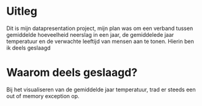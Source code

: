 # Uitleg
Dit is mijn datapresentation project, mijn plan was om een verband tussen gemiddelde hoeveelheid neerslag in een jaar, de gemiddelede jaar temperatuur en de verwachte leeftijd van mensen aan te tonen. Hierin ben ik deels geslaagd

# Waarom deels geslaagd?
Bij het visualiseren van de gemiddelde jaar temperatuur, trad er steeds een out of memory exception op. 
